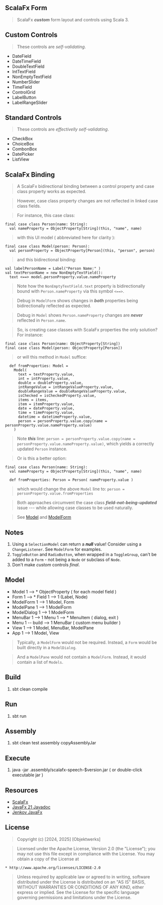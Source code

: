 ScalaFx Form
------------
>ScalaFx ***custom*** form layout and controls using Scala 3.

Custom Controls
---------------
> These controls are *self-validating*.
* DateField
* DateTimeField
* DoubleTextField
* IntTextField
* NonEmptyTextField
* NumberSlider
* TimeField
* ControlGrid
* LabelButton
* LabelRangeSlider

Standard Controls
-----------------
>These controls are *effectivelly self-validating*.
* CheckBox
* ChoiceBox
* CombonBox
* DatePicker
* ListView

ScalaFx Binding
---------------
>A ScalaFx bidirectional binding between a control property and case class property works as expected.

>However, case class property changes are not reflected in linked case class fields.

>For instance, this case class:
```
final case class Person(name: String):
  val nameProperty = ObjectProperty[String](this, "name", name)
```
>with this UI model ( abbreviated here for clarity ):
```
final case class Model(person: Person):
  val personProperty = ObjectProperty[Person](this, "person", person)
```
>and this bidirectional binding:
```
val labelPersonName = Label("Person Name:" )
val textPersonName = new NonEmptyTextField():
  text <==> model.personProperty.value.nameProperty
```
>Note how the ```NonEmptyTextField.text``` property is bidirectionally bound with ```Person.nameProperty```
>via this symbol ```<==>```.

>Debug in ```ModelForm``` shows changes in ***both*** properties being bidirectionally reflected as expected.

>Debug in ```Model``` shows ```Person.nameProperty``` changes are ***never*** reflected in ```Person.name```.

>So, is creating case classes with ScalaFx properties the only solution? For instance:
```
final case class Person(name: ObjectProperty[String])
final case class Model(person: ObjectProperty[Person])
```
>or will this method in ```Model``` suffice:
```
  def fromProperties: Model =
    Model(
      text = textProperty.value,
      int = intProperty.value,
      double = doubleProperty.value,
      intRangeValue = intRangeValueProperty.value,
      doubleRangeValue = doubleRangeValueProperty.value,
      isChecked = isCheckedProperty.value,
      items = items,
      item = itemProperty.value,
      date = dateProperty.value,
      time = timeProperty.value,
      datetime = datetimeProperty.value,
      person = personProperty.value.copy(name = personProperty.value.nameProperty.value)
    )
```
>Note ***this*** line: ```person = personProperty.value.copy(name = personProperty.value.nameProperty.value)```,
>which yields a correctly updated ```Person``` instance.

>Or is this a better option:
```
final case class Person(name: String):
  val nameProperty = ObjectProperty[String](this, "name", name)

  def fromProperties: Person = Person( nameProperty.value )
```
>which would change the above ```Model``` line to: ```person = personProperty.value.fromProperties```

>Both approaches circumvent the case class ***field-not-being-updated*** issue --- while allowing case classes to be used naturally.

>See [Model](https://github.com/objektwerks/scalafx.form/blob/main/src/main/scala/objektwerks/Model.scala) and
[ModelForm](https://github.com/objektwerks/scalafx.form/blob/main/src/main/scala/objektwerks/ModelForm.scala)

Notes
-----
1. Using a ```SelectionModel``` can return a ***null*** value! Consider using a ```ChangeListener```. See ```ModelForm``` for examples.
2. ```ToggleButton``` and ```RadioButton```, when wrapped in a ```ToggleGroup```, can't be added to a ```Form``` - not being a ```Node``` or subclass of ```Node```.
3. Don't make *custom* controls *final*.

Model
-----
* Model 1 --> * ObjectProperty ( for each model field )
* Form 1 --> * Field 1 --> 1 (Label, Node)
* ModelForm 1 --> 1 Model, Form
* ModelPane 1 --> 1 ModelForm
* ModelDialog 1 --> 1 ModelForm
* MenuBar 1 --> 1 Menu 1 --> * MenuItem ( dialog, exit )
* Menu 1 -- build --> 1 MenuBar ( custom menu builder )
* View 1 --> 1 Model, MenuBar, ModelPane
* App 1 --> 1 Model, View

>Typically, a ```ModelForm``` would not be required. Instead, a ```Form``` would be built directly in a ```ModelDialog```.

>And a ```ModelPane``` would not contain a ```ModelForm```. Instead, it would contain a list of ```Models```.

Build
-----
1. sbt clean compile

Run
---
1. sbt run

Assembly
--------
1. sbt clean test assembly copyAssemblyJar

Execute
-------
1. java -jar .assembly/scalafx-speech-$version.jar ( or double-click executable jar )

Resources
---------
* [ScalaFx](https://www.scalafx.org/)
* [JavaFx 21 Javadoc](https://openjfx.io/javadoc/21/)
* [Jenkov JavaFx](https://jenkov.com/tutorials/javafx/index.html)

License
-------
>Copyright (c) [2024, 2025] [Objektwerks]

>Licensed under the Apache License, Version 2.0 (the "License");
you may not use this file except in compliance with the License.
You may obtain a copy of the License at

    * http://www.apache.org/licenses/LICENSE-2.0

>Unless required by applicable law or agreed to in writing, software
distributed under the License is distributed on an "AS IS" BASIS,
WITHOUT WARRANTIES OR CONDITIONS OF ANY KIND, either express or implied.
See the License for the specific language governing permissions and
limitations under the License.
